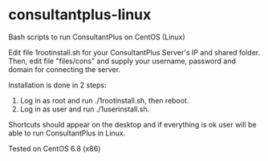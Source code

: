 # consultantplus-linux
Bash scripts to run ConsultantPlus on CentOS (Linux)

Edit file 1rootinstall.sh for your ConsultantPlus Server's IP and shared folder.
Then, edit file "files/cons" and supply your username, password and domain for connecting the server.

Installation is done in 2 steps:
1) Log in as root and run ./1rootinstall.sh, then reboot.
2) Log in as user and run ./1userinstall.sh.

Shortcuts should appear on the desktop and if everything is ok user will be able to run ConsultantPlus in Linux.

Tested on CentOS 6.8 (x86)
